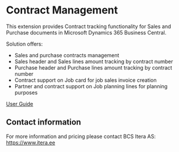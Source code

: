 # Contract Management
This extension provides Contract tracking functionality for Sales and Purchase documents in Microsoft Dynamics 365 Business Central.

Solution offers:
- Sales and purchase contracts management
- Sales header and Sales lines amount tracking by contract number
- Purchase header and Purchase lines amount tracking by contract number
- Contract support on Job card for job sales invoice creation
- Partner and contract support on Job planning lines for planning purposes 

[User Guide](help.md)

## Contact information

For more information and pricing please contact BCS Itera AS:
https://www.itera.ee
